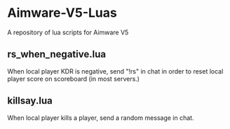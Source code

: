 # Aimware-V5-Luas
A repository of lua scripts for Aimware V5

## rs_when_negative.lua
When local player KDR is negative, send "!rs" in chat in order to reset local player score on scoreboard (in most servers.)

## killsay.lua
When local player kills a player, send a random message in chat.